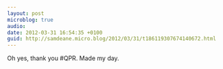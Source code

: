 ```yaml
---
layout: post
microblog: true
audio: 
date: 2012-03-31 16:54:35 +0100
guid: http://samdeane.micro.blog/2012/03/31/t186119307674140672.html
---
```

Oh yes, thank you #QPR. Made my day.
